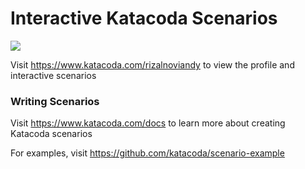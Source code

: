 # Interactive Katacoda Scenarios

[![](http://shields.katacoda.com/katacoda/rizalnoviandy/count.svg)](https://www.katacoda.com/rizalnoviandy "Get your profile on Katacoda.com")

Visit https://www.katacoda.com/rizalnoviandy to view the profile and interactive scenarios

### Writing Scenarios
Visit https://www.katacoda.com/docs to learn more about creating Katacoda scenarios

For examples, visit https://github.com/katacoda/scenario-example
